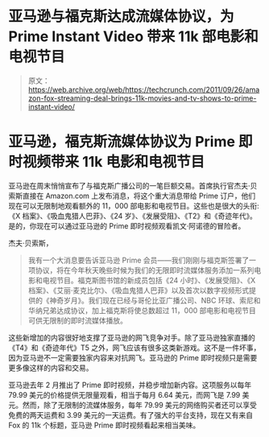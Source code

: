 # 亚马逊与福克斯达成流媒体协议，为 Prime Instant Video 带来 11k 部电影和电视节目 

> 原文：<https://web.archive.org/web/https://techcrunch.com/2011/09/26/amazon-fox-streaming-deal-brings-11k-movies-and-tv-shows-to-prime-instant-video/>

# 亚马逊，福克斯流媒体协议为 Prime 即时视频带来 11k 电影和电视节目

亚马逊在周末悄悄宣布了与福克斯广播公司的一笔巨额交易。首席执行官杰夫·贝索斯直接在 Amazon.com 上发布消息，将这个重大消息带给 Prime 订户，他们现在可以无限制地观看额外的 11，000 部电影和电视节目。这些也是很大的头衔:《X 档案》、《吸血鬼猎人巴菲》、《24 岁》、《发展受阻》、《T2》和《奇迹年代》。是的，你现在可以通过亚马逊的 Prime 即时视频观看凯文·阿诺德的冒险者。

杰夫·贝索斯，

> 我有一个大消息要告诉亚马逊 Prime 会员——我们刚刚与福克斯签署了一项协议，将在今年秋天晚些时候为我们的无限即时流媒体服务添加一系列电影和电视节目。福克斯图书馆的新成员包括《24 小时》、《发展受阻》、《X 档案》、《艾丽·麦克比尔》、《吸血鬼猎人巴菲》以及首次以数字视频形式提供的《神奇岁月》。我们现在已经与哥伦比亚广播公司、NBC 环球、索尼和华纳兄弟达成协议，加上福克斯将使总数超过 11，000 部电影和电视节目可供无限制的即时流媒体播放。

这些新增加的内容很好地支撑了亚马逊的网飞竞争对手。除了亚马逊独家直播的《T4》和《奇迹年代》T5 之外，网飞应该有很多这类新游戏。这不是一件坏事，因为亚马逊不一定需要独家内容来对抗网飞。亚马逊的 Prime 即时视频只是需要更多像这样的内容和交易。

亚马逊去年 2 月推出了 Prime 即时视频，并稳步增加新内容。这项服务以每年 79.99 美元的价格提供无限量观看，相当于每月 6.64 美元，而网飞是 7.99 美元。然而，除了无限制的流媒体服务，每年 79.99 美元的网络购买者还可以享受免费的两天运费和 3.99 美元的一天运费。有了强大的平台支持，现在又有来自 Fox 的 11k 个标题，亚马逊 Prime 即时视频看起来相当美味。
